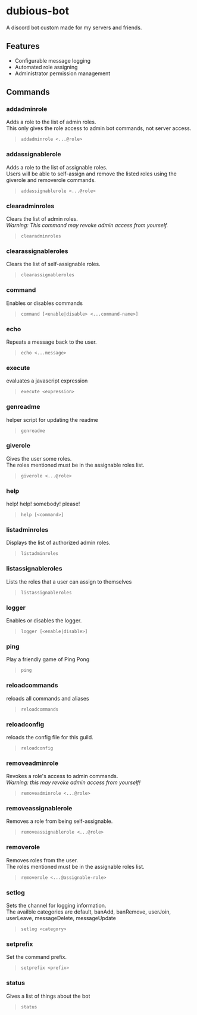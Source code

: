 # dubious-bot
A discord bot custom made for my servers and friends.

## Features
 - Configurable message logging
 - Automated role assigning
 - Administrator permission management

## Commands
### addadminrole
Adds a role to the list of admin roles.  
This only gives the role access to admin bot commands, not server access.
>`addadminrole <...@role>`


### addassignablerole
Adds a role to the list of assignable roles.  
Users will be able to self-assign and remove the listed roles using the giverole and removerole commands.
>`addassignablerole <...@role>`


### clearadminroles
Clears the list of admin roles.  
*Warning: This command may revoke admin access from yourself.*
>`clearadminroles `


### clearassignableroles
Clears the list of self-assignable roles.
>`clearassignableroles `


### command
Enables or disables commands
>`command [<enable|disable> <...command-name>]`


### echo
Repeats a message back to the user.
>`echo <...message>`


### execute
evaluates a javascript expression
>`execute <expression>`


### genreadme
helper script for updating the readme
>`genreadme `


### giverole
Gives the user some roles.  
The roles mentioned must be in the assignable roles list.
>`giverole <...@role>`


### help
help! help! somebody! please!
>`help [<command>]`


### listadminroles
Displays the list of authorized admin roles.
>`listadminroles `


### listassignableroles
Lists the roles that a user can assign to themselves
>`listassignableroles `


### logger
Enables or disables the logger.
>`logger [<enable|disable>]`


### ping
Play a friendly game of Ping Pong
>`ping `


### reloadcommands
reloads all commands and aliases
>`reloadcommands `


### reloadconfig
reloads the config file for this guild.
>`reloadconfig `


### removeadminrole
Revokes a role's access to admin commands.  
*Warning: this may revoke admin access from yourself!*
>`removeadminrole <...@role>`


### removeassignablerole
Removes a role from being self-assignable.
>`removeassignablerole <...@role>`


### removerole
Removes roles from the user.  
The roles mentioned must be in the assignable roles list.
>`removerole <...@assignable-role>`


### setlog
Sets the channel for logging information.  
 The availble categories are default, banAdd, banRemove, userJoin, userLeave, messageDelete, messageUpdate
>`setlog <category>`


### setprefix
Set the command prefix.
>`setprefix <prefix>`


### status
Gives a list of things about the bot
>`status `
